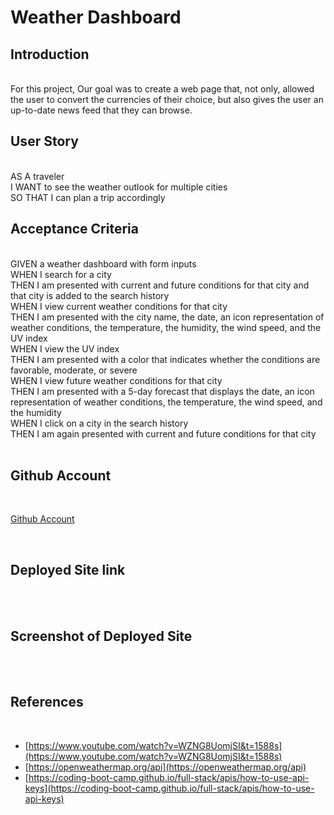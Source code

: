 # **Weather Dashboard**

## **Introduction** 
<br />
For this project, Our goal was to create a web page that, not only, allowed the user to convert the currencies of their choice, but also gives the user an up-to-date news feed that they can browse.

<br />

## **User Story**
<br />
AS A traveler 
 <br />
I WANT to see the weather outlook for multiple cities 
 <br />
SO THAT I can plan a trip accordingly

<br />

## **Acceptance Criteria**
<br />
GIVEN a weather dashboard with form inputs <br />
WHEN I search for a city <br />
THEN I am presented with current and future conditions for that city and that city is added to the search history <br />
WHEN I view current weather conditions for that city <br />
THEN I am presented with the city name, the date, an icon representation of weather conditions, the temperature, the humidity, the wind speed, and the UV index <br />
WHEN I view the UV index <br />
THEN I am presented with a color that indicates whether the conditions are favorable, moderate, or severe <br />
WHEN I view future weather conditions for that city <br />
THEN I am presented with a 5-day forecast that displays the date, an icon representation of weather conditions, the temperature, the wind speed, and the humidity <br />
WHEN I click on a city in the search history <br />
THEN I am again presented with current and future conditions for that city <br />
 <br />

## **Github Account** 
 <br />

[Github Account]()

 <br />

## **Deployed Site link**
 <br />

 <br />

## **Screenshot of Deployed Site**
 <br />

<br />

## **References**
 <br />

* [https://www.youtube.com/watch?v=WZNG8UomjSI&t=1588s](https://www.youtube.com/watch?v=WZNG8UomjSI&t=1588s)
* [https://openweathermap.org/api](https://openweathermap.org/api)
* [https://coding-boot-camp.github.io/full-stack/apis/how-to-use-api-keys](https://coding-boot-camp.github.io/full-stack/apis/how-to-use-api-keys)


 <br />


